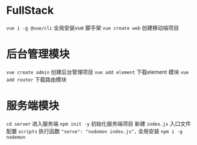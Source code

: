 # FullStack
`vue i -g @vue/cli` 全局安装vue 脚手架
`vue create web` 创建移动端项目

# 后台管理模块
`vue create admin` 创建后台管理项目
`vue add element` 下载element 模块
`vue add router`  下载路由模块

# 服务端模块
`cd server` 进入服务端
`npm init -y` 初始化服务端项目
新建 `index.js` 入口文件
配置 `scripts` 执行函数 `"serve": "nodomon index.js",`
全局安装 `npm i -g nodemon`


